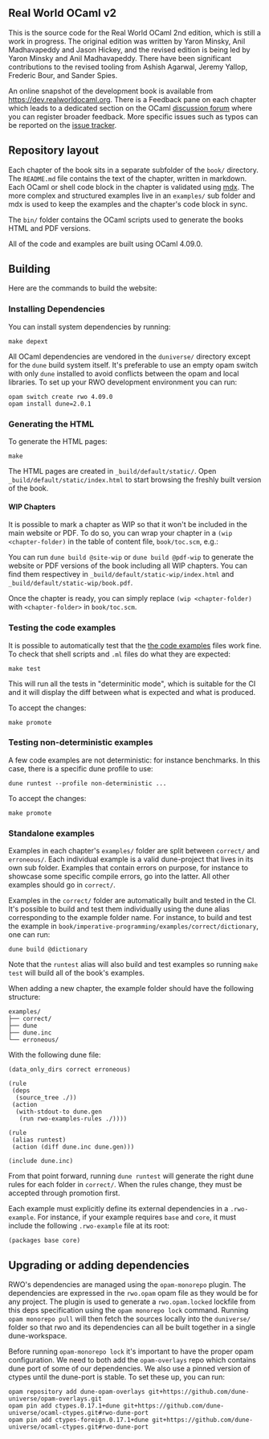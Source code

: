 Real World OCaml v2
-------------------

This is the source code for the Real World OCaml 2nd edition, which is
still a work in progress.  The original edition was written by Yaron
Minsky, Anil Madhavapeddy and Jason Hickey, and the revised edition is
being led by Yaron Minsky and Anil Madhavapeddy.  There have been
significant contributions to the revised tooling from Ashish Agarwal,
Jeremy Yallop, Frederic Bour, and Sander Spies.

An online snapshot of the development book is available from
<https://dev.realworldocaml.org>.  There is a Feedback pane on each
chapter which leads to a dedicated section on the OCaml [discussion
forum](https://discuss.ocaml.org) where you can register broader
feedback.  More specific issues such as typos can be reported on the
[issue tracker](https://github.com/realworldocaml/book/issues).

## Repository layout

Each chapter of the book sits in a separate subfolder of the `book/`
directory.  The `README.md` file contains the text of the chapter,
written in markdown.  Each OCaml or shell code block in the chapter is
validated using [mdx](https://github.com/realworldocaml/mdx). The more
complex and structured examples live in an `examples/` sub folder and
mdx is used to keep the examples and the chapter's code block in sync.

The `bin/` folder contains the OCaml scripts used to generate the books HTML
and PDF versions.

All of the code and examples are built using OCaml 4.09.0.

## Building

Here are the commands to build the website:

### Installing Dependencies

You can install system dependencies by running:

```
make depext
```

All OCaml dependencies are vendored in the `duniverse/` directory except
for the `dune` build system itself. It's preferable to use an empty opam switch
with only `dune` installed to avoid conflicts between the opam and local
libraries. To set up your RWO development environment you can run:

```
opam switch create rwo 4.09.0
opam install dune=2.0.1
```

### Generating the HTML

To generate the HTML pages:

```
make
```

The HTML pages are created in `_build/default/static/`.
Open `_build/default/static/index.html` to start browsing the
freshly built version of the book.

#### WIP Chapters

It is possible to mark a chapter as WIP so that it won't be included in the main
website or PDF.  To do so, you can wrap your chapter in a
`(wip <chapter-folder)` in the table of content file, `book/toc.scm`, e.g.:

You can run `dune build @site-wip` or `dune build @pdf-wip` to generate the
website or PDF versions of the book including all WIP chapters. You can find
them respectivey in `_build/default/static-wip/index.html` and
`_build/default/static-wip/book.pdf`.

Once the chapter is ready, you can simply replace `(wip <chapter-folder)` with
`<chapter-folder>` in `book/toc.scm`.

### Testing the code examples

It is possible to automatically test that
the [the code examples](./examples/code) files work fine. To check that shell
scripts and `.ml` files do what they are expected:

```
make test
```

This will run all the tests in "determinitic mode", which is suitable for the
CI and it will display the diff between what is expected and what is produced.

To accept the changes:

```
make promote
```

### Testing non-deterministic examples

A few code examples are not deterministic: for instance benchmarks. In
this case, there is a specific dune profile to use:

```
dune runtest --profile non-deterministic ...
```

To accept the changes:

```
make promote
```

### Standalone examples

Examples in each chapter's `examples/` folder are split between
`correct/` and `erroneous/`.  Each individual example is a valid
dune-project that lives in its own sub folder.  Examples that contain
errors on purpose, for instance to showcase some specific compile
errors, go into the latter. All other examples should go in
`correct/`.

Examples in the `correct/` folder are automatically built and tested
in the CI.  It's possible to build and test them individually using
the dune alias corresponding to the example folder name. For instance,
to build and test the example in
`book/imperative-programming/examples/correct/dictionary`, one can
run:

```
dune build @dictionary
```

Note that the `runtest` alias will also build and test examples so
running `make test` will build all of the book's examples.

When adding a new chapter, the example folder should have the
following structure:

```
examples/
├── correct/
├── dune
├── dune.inc
└── erroneous/
```

With the following dune file:

```
(data_only_dirs correct erroneous)

(rule
 (deps
  (source_tree ./))
 (action
  (with-stdout-to dune.gen
   (run rwo-examples-rules ./))))

(rule
 (alias runtest)
 (action (diff dune.inc dune.gen)))

(include dune.inc)
```

From that point forward, running `dune runtest` will generate the
right dune rules for each folder in `correct/`. When the rules change,
they must be accepted through promotion first.

Each example must explicitly define its external dependencies in a
`.rwo-example`. For instance, if your example requires `base` and
`core`, it must include the following `.rwo-example` file at its root:

```
(packages base core)
```

## Upgrading or adding dependencies

RWO's dependencies are managed using the `opam-monorepo` plugin. The dependencies are expressed
in the `rwo.opam` opam file as they would be for any project. The plugin is used to generate a
`rwo.opam.locked` lockfile from this deps specification using the `opam monorepo lock`
command. Running `opam monorepo pull` will then fetch the sources locally into the `duniverse/`
folder so that rwo and its dependencies can all be built together in a single dune-workspace.

Before running `opam-monorepo lock` it's important to have the proper opam configuration.
We need to both add the `opam-overlays` repo which contains dune port of some of our dependencies.
We also use a pinned version of ctypes until the dune-port is stable. To set these up, you can run:
```
opam repository add dune-opam-overlays git+https://github.com/dune-universe/opam-overlays.git
opam pin add ctypes.0.17.1+dune git+https://github.com/dune-universe/ocaml-ctypes.git#rwo-dune-port
opam pin add ctypes-foreign.0.17.1+dune git+https://github.com/dune-universe/ocaml-ctypes.git#rwo-dune-port
```
